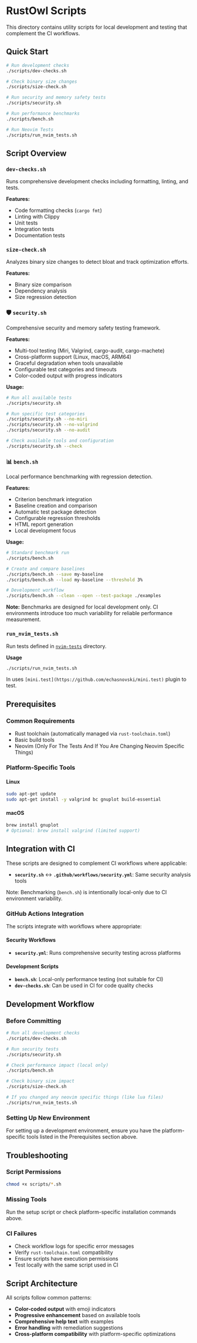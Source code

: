 # RustOwl Scripts

This directory contains utility scripts for local development and testing that complement the CI workflows.

## Quick Start

```bash
# Run development checks
./scripts/dev-checks.sh

# Check binary size changes
./scripts/size-check.sh

# Run security and memory safety tests
./scripts/security.sh

# Run performance benchmarks
./scripts/bench.sh

# Run Neovim Tests
./scripts/run_nvim_tests.sh
```

## Script Overview

### `dev-checks.sh`

Runs comprehensive development checks including formatting, linting, and tests.

**Features:**

- Code formatting checks (`cargo fmt`)
- Linting with Clippy
- Unit tests
- Integration tests
- Documentation tests

### `size-check.sh`

Analyzes binary size changes to detect bloat and track optimization efforts.

**Features:**

- Binary size comparison
- Dependency analysis
- Size regression detection

### 🛡️ `security.sh`

Comprehensive security and memory safety testing framework.

**Features:**

- Multi-tool testing (Miri, Valgrind, cargo-audit, cargo-machete)
- Cross-platform support (Linux, macOS, ARM64)
- Graceful degradation when tools unavailable
- Configurable test categories and timeouts
- Color-coded output with progress indicators

**Usage:**

```bash
# Run all available tests
./scripts/security.sh

# Run specific test categories
./scripts/security.sh --no-miri
./scripts/security.sh --no-valgrind
./scripts/security.sh --no-audit

# Check available tools and configuration
./scripts/security.sh --check
```

### 📊 `bench.sh`

Local performance benchmarking with regression detection.

**Features:**

- Criterion benchmark integration
- Baseline creation and comparison
- Automatic test package detection
- Configurable regression thresholds
- HTML report generation
- Local development focus

**Usage:**

```bash
# Standard benchmark run
./scripts/bench.sh

# Create and compare baselines
./scripts/bench.sh --save my-baseline
./scripts/bench.sh --load my-baseline --threshold 3%

# Development workflow
./scripts/bench.sh --clean --open --test-package ./examples
```

**Note:** Benchmarks are designed for local development only. CI environments introduce too much variability for reliable performance measurement.

### `run_nvim_tests.sh`

Run tests defined in [`nvim-tests`](../nvim-tests) directory.

**Usage**

```bash
./scripts/run_nvim_tests.sh
```

In uses `[mini.test](https://github.com/echasnovski/mini.test)` plugin to test.

## Prerequisites

### Common Requirements

- Rust toolchain (automatically managed via `rust-toolchain.toml`)
- Basic build tools
- Neovim (Only For The Tests And If You Are Changing Neovim Specific Things)

### Platform-Specific Tools

#### Linux

```bash
sudo apt-get update
sudo apt-get install -y valgrind bc gnuplot build-essential
```

#### macOS

```bash
brew install gnuplot
# Optional: brew install valgrind (limited support)
```

## Integration with CI

These scripts are designed to complement CI workflows where applicable:

- **`security.sh`** ↔ **`.github/workflows/security.yml`**: Same security analysis tools

Note: Benchmarking (`bench.sh`) is intentionally local-only due to CI environment variability.

### GitHub Actions Integration

The scripts integrate with workflows where appropriate:

#### Security Workflows

- **`security.yml`**: Runs comprehensive security testing across platforms

#### Development Scripts

- **`bench.sh`**: Local-only performance testing (not suitable for CI)
- **`dev-checks.sh`**: Can be used in CI for code quality checks

## Development Workflow

### Before Committing

```bash
# Run all development checks
./scripts/dev-checks.sh

# Run security tests
./scripts/security.sh

# Check performance impact (local only)
./scripts/bench.sh

# Check binary size impact
./scripts/size-check.sh

# If you changed any neovim specific things (like lua files)
./scripts/run_nvim_tests.sh
```

### Setting Up New Environment

For setting up a development environment, ensure you have the platform-specific tools listed in the Prerequisites section above.

## Troubleshooting

### Script Permissions

```bash
chmod +x scripts/*.sh
```

### Missing Tools

Run the setup script or check platform-specific installation commands above.

### CI Failures

- Check workflow logs for specific error messages
- Verify `rust-toolchain.toml` compatibility
- Ensure scripts have execution permissions
- Test locally with the same script used in CI

## Script Architecture

All scripts follow common patterns:

- **Color-coded output** with emoji indicators
- **Progressive enhancement** based on available tools
- **Comprehensive help text** with examples
- **Error handling** with remediation suggestions
- **Cross-platform compatibility** with platform-specific optimizations
